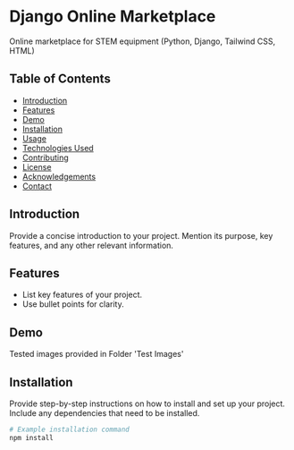 # Django Online Marketplace 

Online marketplace for STEM equipment (Python, Django, Tailwind CSS, HTML)

## Table of Contents

- [Introduction](#introduction)
- [Features](#features)
- [Demo](#demo)
- [Installation](#installation)
- [Usage](#usage)
- [Technologies Used](#technologies-used)
- [Contributing](#contributing)
- [License](#license)
- [Acknowledgements](#acknowledgements)
- [Contact](#contact)

## Introduction

Provide a concise introduction to your project. Mention its purpose, key features, and any other relevant information.

## Features

- List key features of your project.
- Use bullet points for clarity.

## Demo

Tested images provided in Folder 'Test Images'

## Installation

Provide step-by-step instructions on how to install and set up your project. Include any dependencies that need to be installed.

```bash
# Example installation command
npm install
